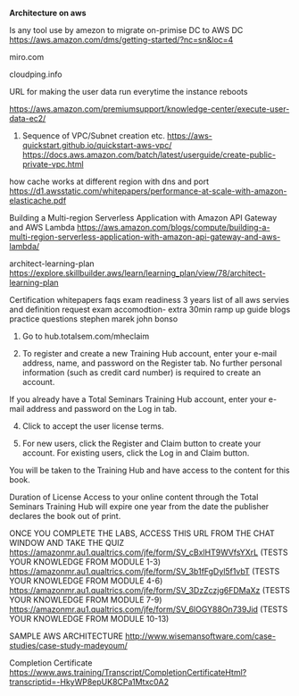 **Architecture on aws**

Is any tool use by amezon to migrate on-primise DC to AWS DC
https://aws.amazon.com/dms/getting-started/?nc=sn&loc=4

miro.com

cloudping.info

 URL for making the user data run everytime the instance reboots

https://aws.amazon.com/premiumsupport/knowledge-center/execute-user-data-ec2/

1. Sequence of VPC/Subnet creation etc.
   https://aws-quickstart.github.io/quickstart-aws-vpc/
   https://docs.aws.amazon.com/batch/latest/userguide/create-public-private-vpc.html

how cache works at different region with dns and port
https://d1.awsstatic.com/whitepapers/performance-at-scale-with-amazon-elasticache.pdf

Building a Multi-region Serverless Application with Amazon API Gateway and AWS Lambda
https://aws.amazon.com/blogs/compute/building-a-multi-region-serverless-application-with-amazon-api-gateway-and-aws-lambda/

architect-learning-plan
https://explore.skillbuilder.aws/learn/learning_plan/view/78/architect-learning-plan


Certification
whitepapers
faqs
exam readiness
3 years
list of all aws servies and definition
request exam accomodtion- extra 30min
ramp up guide blogs
practice questions stephen marek john bonso

1.   Go to hub.totalsem.com/mheclaim

2.   To register and create a new Training Hub account, enter your e-mail address, name, and password on the Register tab. No further personal information (such as credit card number) is required to create an account.

If you already have a Total Seminars Training Hub account, enter your e-mail address and password on the Log in tab.



4.   Click to accept the user license terms.

5.   For new users, click the Register and Claim button to create your account. For existing users, click the Log in and Claim button.

You will be taken to the Training Hub and have access to the content for this book.

Duration of License Access to your online content through the Total Seminars Training Hub will expire one year from the date the publisher declares the book out of print.



 ONCE YOU COMPLETE THE LABS, ACCESS THIS URL FROM THE CHAT WINDOW AND TAKE THE QUIZ
https://amazonmr.au1.qualtrics.com/jfe/form/SV_cBxlHT9WVfsYXrL
   (TESTS YOUR KNOWLEDGE FROM MODULE 1-3)
https://amazonmr.au1.qualtrics.com/jfe/form/SV_3b1fFgDyl5f1vbT 
(TESTS YOUR KNOWLEDGE FROM MODULE 4-6)
https://amazonmr.au1.qualtrics.com/jfe/form/SV_3DzZczjg6FDMaXz 
(TESTS YOUR KNOWLEDGE FROM MODULE 7-9)
https://amazonmr.au1.qualtrics.com/jfe/form/SV_6lOGY88On739Jid 
(TESTS YOUR KNOWLEDGE FROM MODULE 10-13)

SAMPLE AWS ARCHITECTURE 
http://www.wisemansoftware.com/case-studies/case-study-madeyoum/

Completion Certificate
https://www.aws.training/Transcript/CompletionCertificateHtml?transcriptid=-HkyWP8epUK8CPa1Mtxc0A2